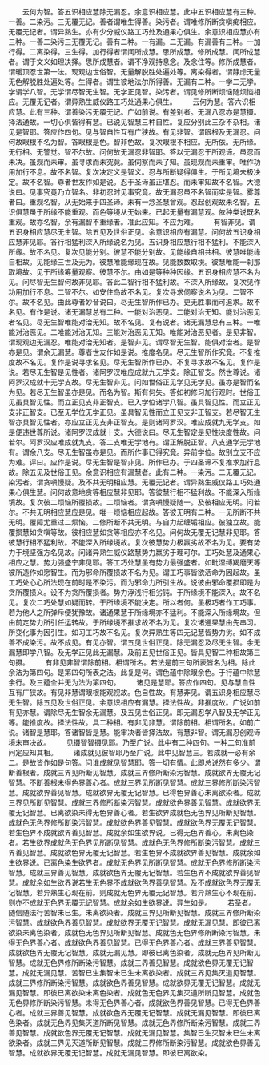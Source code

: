 <!-- { "loadSidebar": true } -->
　　云何为智。答五识相应慧除无漏忍。余意识相应慧。此中五识相应慧有三种。一善。二染污。三无覆无记。善者谓唯生得善。染污者。谓唯修所断贪嗔痴相应。无覆无记者。谓异熟生。亦有少分威仪路工巧处及通果心俱生。余意识相应慧亦有三种。一善二染污三无覆无记。善有二种。一有漏。二无漏。有漏善有三种。一加行得。二离染得。三生得。加行得者谓闻所成慧。思所成慧。修所成慧。闻所成慧者。谓于文义如理决择。思所成慧者。谓不净观持息念。及念住等。修所成慧者。谓暖顶忍世第一法。现观边世俗智。无量解脱胜处遍处等。离染得者。谓静虑无量无色解脱胜处遍处等。生得者。谓生彼地法尔所得善。无漏有二种。一学二无学。学谓学八智。无学谓尽智无生智。无学正见智。染污者。谓见修所断烦恼随烦恼相应。无覆无记者。谓异熟生威仪路工巧处通果心俱生。
　　云何为慧。答六识相应慧。此有三种。谓善染污无覆无记。广如前说。有差别者。无漏八忍亦是慧摄。择法通故。一切心俱皆得有慧。已说见智慧三种自性。复应分别此三杂不杂相。诸见是智耶。答应作四句。见与智自性互有广狭故。有见非智。谓眼根及无漏忍。问何故眼根不名为智。答眼根是色。智非色故。复次眼根不相应。无所依。无所缘。无行相。无警觉。智不尔故。问何故无漏忍非智耶。答以无漏忍于所观谛。虽忍而未决。虽观而未审。虽寻求而未究竟。虽伺察而未了知。虽现观而未重审。唯作功用加行不息。故不名智。复次决定义是智义。忍与所断疑得俱生。于所见境未极决定。故不名智。尊者世友作如是说。忍于圣谛虽正堪忍。而未审知故不名智。大德说曰。见事究竟乃立智名。非初忍时见事究竟。故无漏忍虽不名智而实是智。雾尊者曰。重观名智。从无始来于四圣谛。未有一念圣慧曾观。忍起创观故未名智。五识俱慧虽于所缘不能重观。而色等境从无始来。已起无量有漏慧观。依种类说既名重观。故亦名智。余有漏智不重缘者。准此应知。不应为难。
　　有智非见。谓五识身相应慧尽无生智。除五见及世俗正见。余意识相应有漏慧。问何故五识身相应慧非见耶。答行相猛利深入所缘说名为见。五识身相应慧行相不猛利。不能深入所缘。故不名见。复次见能分别。彼慧不能分别故。见能缘自相共相。彼慧唯能缘自相故。见能缘三世及无为。彼慧唯能缘现在故。见能数数取境。彼慧唯能一刹那取境故。见于所缘筹量观察。彼慧不尔。由如是等种种因缘。五识身相应慧不名为见。问尽智无生智何故非见耶。答此二智行相不猛利故。不深入所缘故。复次见作功用加行不息。二智不尔。如安住鸟故不名见。复次寻求伺察说名为见。二智不尔。故不名见。由此尊者妙音说曰。尽无生智所作已办。更无胜事而可追求。故不名见。有作是说。诸无漏慧总有二种。一能对治恶见。二能对治无知。能对治恶见者名见。尽无生智唯能对治无知。故不名见。复有说者。诸无漏慧总有三种。一唯能对治恶见。二唯能对治无知。三能对治恶见无知。唯能对治恶见者。是见非智。谓现观边无漏忍。唯能对治无知者。是智非见。谓尽智无生智。能俱对治者。是智亦是见。谓余无漏慧。尊者世友作如是说。推度名见。尽无生智所作究竟。不复推度故不名见。复作是说寻求名见。尽无生智所作已办。不复寻求故不名见。复作是说。若尽无生智是见性者。诸阿罗汉唯应成就九无学支。除正智支。然世尊说。诸阿罗汉成就十无学支故。尽无生智非见。问如世俗正见学见无学见。虽亦是智而名为见。若尽无生智虽亦是见。而名为智。斯有何失。答如初修习加行观时。世俗正见虽具智见性。而立正见支非正智支。已入学位诸学八智。虽具智见性。而立正见支非正智支。已至无学位无学正见。虽具智见性而立正见支非正智支。若尽智无生智亦具智见性者。亦应立正见支非正智支。是则诸阿罗汉。唯应成就九无学支。如是便违世尊所说。诸阿罗汉成就十支。大德说曰。尽无生智定是见性决度性故。问若尔。阿罗汉应唯成就九支。答二支唯无学地有。谓正解脱正智。八支通学无学地有。谓余八支。尽无生智虽亦是见。而所作事已得究竟。异前学位。故别立支不应为难。评曰。应作是说。尽无生智是智非见。所作已办。于四圣谛不复推求加行息故。除五见及世俗正见。余意识相应有漏慧者。此有二种。一染污。二无覆无记。染污者。谓贪嗔慢疑。及不共无明相应慧。无覆无记者。谓异熟生威仪路工巧处通果心俱生慧。问何故意地贪等相应慧非见耶。答彼慧行相不猛利故。不能深入所缘境故。复次彼二烦恼所覆损故。二烦恼者。谓贪嗔慢疑随一。及彼相应无明。问若尔。不共无明相应慧应是见。唯一烦恼相应起故。答彼无明有二种。一见所断不共无明。覆障尤重过二烦恼。二修所断不共无明。与自力起缠垢相应。彼独立故。能覆损慧如贪嗔等故。彼相应慧如贪等相应亦不名见。问何故无覆无记慧非见耶。答彼慧行相不猛利故。不能深入所缘境故。复次彼慧势力极羸劣故不名为见。要有势力于境坚强方名见故。问诸异熟生威仪路慧势力羸劣于理可尔。工巧处慧及通果心相应之慧。势力强盛宁非见耶。答工巧处慧虽有势力最强盛者。如毗湿缚羯磨天等彼所造作如愿智生。而为邪命所覆损故不名为见。谓工巧事皆欲活命为因起故。虽工巧处心心所法现在前时是不染污。而为邪命力所引生故。说彼由邪命覆损即是为贪所覆损义。设不为贪所覆损者。势力浮浅行相劣钝。于所缘境不能深入。故不名见。复次二巧处慧如疑而转。于所缘境不能决定。所以者何。虽极巧者作工巧事。若为他人之所弹斥便犹豫故。诸通果慧于所缘境亦不猛利。不能深入所缘境故。但由前定势力所引任运转故。于所缘境不推求故不名为见。复次诸通果慧由先串习。所变化事为因引生。如习工巧故不名见。复次异熟生等四无记慧皆势力劣。如不成善不成染污。故不成见。有见亦智。谓五见世俗正见。除无漏忍及尽无生智。余无漏慧即学八智。及无学正见此无漏慧。及前五见世俗正见。皆具见智二种相故第三句摄。
　　有非见非智谓除前相。相谓所名。若法是前三句所表皆名为相。除此余法为第四句。是第四句所表之法。此复是何。谓色蕴中除眼余色。于行蕴中除慧余行。及三蕴全并无为法为第四句。
　　诸见是慧耶。答应作四句。见与慧自性互有广狭故。有见非慧谓眼根能观视故。色自性故。有慧非见。谓五识身相应慧尽无生智。除五见及世俗正见。余意识相应有漏慧。择法性故。非推度故。广说如前有见亦慧。谓除尽无生智余无漏慧。及五见世俗正见。即无漏忍学八智及无学正见等。能推度故。择法性故。具二种相。有非见非慧。谓除前相。相谓所名。如前广说。诸智是慧耶。答诸智皆是慧。能审决者皆择法故。有慧非智。谓无漏忍创观谛境未审决故。
　　见摄智智摄见耶。乃至广说。此中有二种四句。一种二句准前问定应知其相。
　　诸成就见彼智耶乃至广说。此中见智慧三。若成就一必有余二。是故皆作如是句答。问谁成就见智慧耶。答一切有情。此即总说然有多少。谓断善根者。成就三界见所断见智慧。成就三界修所断染污智慧。成就欲界无覆无记智慧。不断善根未得色界善心者。成就三界见所断见智慧。成就三界修所断染污智慧。成就欲界善见智慧。成就欲界无覆无记智慧。已得色界善心未离欲染者。成就三界见所断见智慧。成就三界修所断染污智慧。成就欲色界善见智慧。成就欲界无覆无记智慧。已离欲染未得无色界善心者。若生欲界成就色无色界见所断见智慧。成就色无色界修所断染污智慧。成就欲色界善见智慧。成就欲色界无覆无记智慧。若生色界不成就欲界善见智慧。成就余如生欲界说。已得无色界善心。未离色染者。若生欲界成就色无色界见所断见智慧。成就色无色界修所断染污智慧。成就三界善见智慧。成就欲色界无覆无记智慧。若生色界不成就欲界善见智慧。成就余如生欲界说。已离色染生欲界者。成就无色界见所断见智慧。成就无色界修所断染污智慧。成就三界善见智慧。成就欲色界无覆无记智慧。若生色界不成就欲界善见智慧。成就余如生欲界说若生无色界不成就欲色界善见智慧。及不成就欲色界无覆无记智慧。若异熟生心现在前。则成就无色界无覆无记智慧。若异熟生心不现在前。则亦不成就无色界无覆无记智慧。成就余如生欲界说。异生如是。
　　若圣者。随信随法行苦智未已生。未离欲染者。成就三界见所断见智慧。成就三界修所断染污智慧。成就欲色界善见智慧。成就欲界无覆无记智慧。成就无漏见慧。即彼已离欲染未离色染者。成就色无色界见所断见智慧。成就色无色界修所断染污智慧。未得无色界善心者。成就欲色界善见智慧。已得无色界善心者。成就三界善见智慧。成就欲色界无覆无记智慧。成就无漏见慧。即彼已离色染者。成就无色界见所断见智慧。成就无色界修所断染污智慧。成就三界善见智慧。成就欲色界无覆无记智慧。成就无漏见慧。苦智已生集智未已生未离欲染者。成就三界见集灭道见智慧。成就三界修所断染污智慧。成就欲色界善见智慧。成就欲界无覆无记智慧。成就无漏见智慧。即彼已离欲染未离色染者。成就色无色界见集灭道所断见智慧。成就色无色界修所断染污智慧。未得无色界善心者。成就欲色界善见智慧。已得无色界善心者。成就三界善见智慧。成就欲色界无覆无记智慧。成就无漏见智慧。即彼已离色染者。成就无色界见集灭道所断见智慧。成就无色界修所断染污智慧。成就三界善见智慧。成就欲色界无覆无记智慧。成就无漏见智慧。集智已生灭智未已生未离欲染者。成就三界见灭道所断见智慧。成就三界修所断染污智慧。成就欲色界善见智慧。成就欲界无覆无记智慧。成就无漏见智慧。即彼已离欲染。
